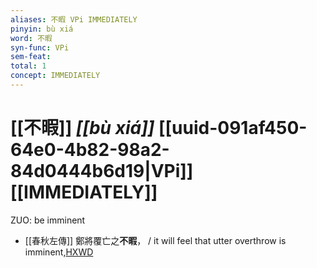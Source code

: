 ```yaml
---
aliases: 不暇 VPi IMMEDIATELY
pinyin: bù xiá
word: 不暇
syn-func: VPi
sem-feat: 
total: 1
concept: IMMEDIATELY 
---
```

# [[不暇]] *[[bù xiá]]*  [[uuid-091af450-64e0-4b82-98a2-84d0444b6d19|VPi]] [[IMMEDIATELY]]
ZUO: be imminent
 - [[春秋左傳]] 鄭將覆亡之**不暇**， / it will feel that utter overthrow is imminent,[HXWD](https://hxwd.org/textview.html?location=KR1e0001_tls_005-119a.32)